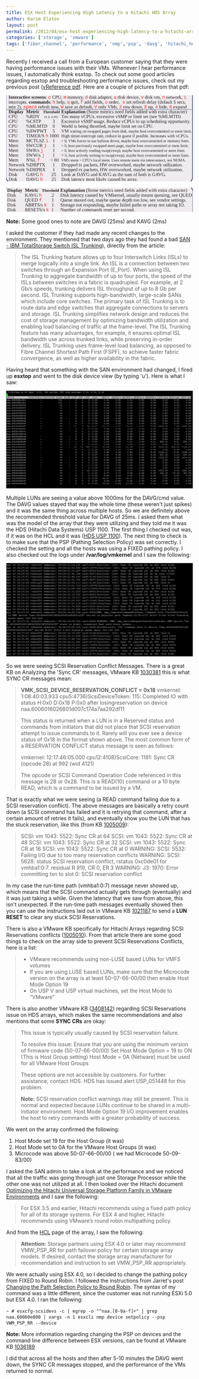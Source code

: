 ```yaml
---
title: ESX Host Experiencing High Latency to a Hitachi HDS Array
author: Karim Elatov
layout: post
permalink: /2012/04/esx-host-experiencing-high-latency-to-a-hitachi-array/
categories: ['storage', 'vmware']
tags: ['fiber_channel', 'performance', 'nmp','psp', 'davg', 'hitachi_hds', 'scsi_reservations']
---
```


Recently I received a call from a European customer saying that they were having performance issues with their VMs. Whenever I hear performance issues, I automatically think esxtop. To check out some good articles regarding esxtop and troubleshooting performance issues, check out my previous post ([vReference pdf](/2012/04/ubuntu-11-10-vms-experience-high-storage-latency-on-esxi-5-0/). Here are a couple of pictures from that pdf:

![esxtop_threshold_1](https://github.com/elatov/uploads/raw/master/2012/04/esxtop_threshold_1.png)

![esxtop_threshold_2](https://github.com/elatov/uploads/raw/master/2012/04/esxtop_threshold_2.png)

**Note:** Some good ones to note are DAVG (25ms) and KAVG (2ms)

I asked the customer if they had made any recent changes to the environment. They mentioned that two days ago they had found a bad [SAN - IBM TotalStorage Switch ISL Trunking](http://en.wikipedia.org/wiki/Gigabit_interface_converter)), directly from the article:

> The ISL Trunking feature allows up to four Interswitch Links (ISLs) to merge logically into a single link. An ISL is a connection between two switches through an Expansion Port (E_Port). When using ISL Trunking to aggregate bandwidth of up to four ports, the speed of the ISLs between switches in a fabric is quadrupled. For example, at 2 Gb/s speeds, trunking delivers ISL throughput of up to 8 Gb per second. ISL Trunking supports high-bandwidth, large-scale SANs which include core switches. The primary task of ISL Trunking is to route data and edge switches that aggregate connections to servers and storage. ISL Trunking simplifies network design and reduces the cost of storage management by optimizing bandwidth utilization and enabling load balancing of traffic at the frame-level. The ISL Trunking feature has many advantages, for example, it ensures optimal ISL bandwidth use across trunked links, while preserving in-order delivery. ISL Trunking uses frame-level load balancing, as opposed to Fibre Channel Shortest Path First (FSPF), to achieve faster fabric convergence, as well as higher availability in the fabric.

Having heard that something with the SAN environment had changed, I fired up **esxtop** and went to the disk device view (by typing 'u'). Here is what I saw:

![high_davg_to_hitachi_array_1](https://github.com/elatov/uploads/raw/master/2012/04/high_davg_to_hitachi_array_1.png)

Multiple LUNs are seeing a value above 1000ms for the DAVG/cmd value. The DAVG values stayed that way the whole time (these weren't just spikes) and it was the same thing across multiple hosts. So we are definitely above the recommended threshold value for DAVG of 25ms. I asked them what was the model of the array that they were utilizing and they told me it was the HDS (Hitachi Data Systems) USP 1100. The first thing I checked out was, if it was on the HCL and it was ([HDS USP 1100](http://www.vmware.com/resources/compatibility/detail.php?deviceCategory=san&productid=1445&deviceCategory=san&partner=39&keyword=USP%201100&isSVA=1&page=1&display_interval=10&sortColumn=Partner&sortOrder=Asc)). The next thing to check is to make sure that the PSP (Pathing Selection Policy) was set correctly. I checked the setting and all the hosts was using a FIXED pathing policy. I also checked out the logs under **/var/log/vmkernel** and I saw the following:

![sync_CR_messages_to_hitachi_array_1](https://github.com/elatov/uploads/raw/master/2012/04/sync_CR_messages_to_hitachi_array_1.png)

So we were seeing SCSI Reservation Conflict Messages. There is a great KB on Analyzing the 'Sync CR' messages, VMware KB [1030381](http://kb.vmware.com/kb/1005009) this is what SYNC CR messages mean:

> **VMK_SCSI_DEVICE_RESERVATION_CONFLICT = 0x18**
> vmkernel: 1:08:40:03.933 cpu5:4736)ScsiDeviceToken: 115: Completed IO with status H:0x0 D:0x18 P:0x0 after losingreservation on device naa.6006016026601d007c174a7aa292df11
>
> This status is returned when a LUN is in a Reserved status and commands from initiators that did not place that SCSI reservation attempt to issue commands to it. Rarely will you ever see a device status of 0x18 in the format shown above. The most common form of a RESERVATION CONFLICT status message is seen as follows:
>
> vmkernel: 12:17:46:05.000 cpu12:4108)ScsiCore: 1181: Sync CR (opcode 28) at 992 (wid 4121)
>
> The opcode or SCSI Command Operation Code referenced in this message is 28 or 0x28. This is a READ(10) command or a 10 byte READ, which is a command to be issued by a VM.

That is exactly what we were seeing (a READ command failing due to a SCSI reservation conflict). The above messages are basically a retry count down (a SCSI command has failed and it is retrying that command, after a certain amount of retries it fails), and eventually show you the LUN that has the stuck reservation, like this (from KB [1005009](http://kb.vmware.com/kb/1005009)):

> SCSI: vm 1043: 5522: Sync CR at 64
> SCSI: vm 1043: 5522: Sync CR at 48
> SCSI: vm 1043: 5522: Sync CR at 32
> SCSI: vm 1043: 5522: Sync CR at 16
> SCSI: vm 1043: 5522: Sync CR at 0
> WARNING: SCSI: 5532: Failing I/O due to too many reservation conflicts
> WARNING: SCSI: 5628: status SCSI reservation conflict, rstatus 0xc0de01 for vmhba1:0:7. residual R 919, CR 0, ER 3
> WARNING: J3: 1970: Error committing txn to slot 0: SCSI reservation conflict

In my case the run-time path (vmhba1:0:7) message never showed up, which means that the SCSI command actually gets through (eventually) and it was just taking a while. Given the latency that we saw from above, this isn't unexpected. If the run-time path messages eventually showed then you can use the instructions laid out in VMware KB [1021187](http://kb.vmware.com/kb/1021187) to send a **LUN RESET** to clear any stuck SCSI Reservations.

There is also a VMware KB specifically for Hitachi Arrays regarding SCSI Reservations conflicts ([1005010](http://kb.vmware.com/kb/1005010)). From that article there are some good things to check on the array side to prevent SCSI Reservations Conflicts, here is a list:

> *   VMware recommends using non-LUSE based LUNs for VMFS volumes
> *   If you are using LUSE based LUNs, make sure that the Microcode version on the array is at least 50-07-66-00/00 then enable Host Mode Option 19
> *   On USP V and USP virtual machines, set the Host Mode to “VMware”

There is also another VMware KB ([3408142](http://kb.vmware.com/kb/3408142)) regarding SCSI Reservations issue on HDS arrays, which makes the same recommendations and also mentions that some **SYNC CRs** are okay:

> This issue is typically usually caused by SCSI reservation failure.
>
> To resolve this issue:
> Ensure that you are using the minimum version of firmware code (50-07-66-00/00)
> Set Host Mode Option = 19 to ON (This is Host Group setting)
> Host Mode = 0A (Netware) must be used for all VMware Host Groups
>
> These options are not accessible by customers. For further assistance, contact HDS. HDS has issued alert USP_051448 for this problem.
>
> **Note:** SCSI reservation conflict warnings may still be present. This is normal and expected because LUNs continue to be shared in a multi-initiator environment. Host Mode Option 19 I/O improvement enables the host to retry commands with a greater probability of success.

We went on the array confirmed the following:

1.  Host Mode set 19 for the Host Group (it was)
2.  Host Mode set to 0A for the VMware Host Groups (it was)
3.  Microcode was above 50-07-66-00/00 ( we had Microcode 50-09-83/00)

I asked the SAN admin to take a look at the performance and we noticed that all the traffic was going through just one Storage Processor while the other one was not utilized at all. I then looked over the Hitachi document [Optimizing the Hitachi Universal Storage Platform Family in VMware Environments](http://www.hds.com/assets/pdf/optimizing-the-hitachi-virtual-storage-platform-best-practices-guide.pdf) and I saw the following:

> For ESX 3.5 and earlier, Hitachi recommends using a fixed path policy for all of its storage systems. For ESX 4 and higher, Hitachi recommends using VMware’s round robin multipathing policy.

And from the [HCL](http://www.vmware.com/resources/compatibility/detail.php?deviceCategory=san&productid=1445&deviceCategory=san&partner=39&keyword=USP%201100&isSVA=1&page=1&display_interval=10&sortColumn=Partner&sortOrder=Asc) page of the array, I saw the following:

> **Attention:** Storage partners using ESX 4.0 or later may recommend VMW_PSP_RR for path failover policy for certain storage array models. If desired, contact the storage array manufacturer for recommendation and instruction to set VMW_PSP_RR appropriately.

We were actually using ESX 4.0, so I decided to change the pathing policy from FIXED to Round Robin. I followed the instructions from Jarret's post [Changing the Path Selection Policy to Round Robin](http://virtuallyhyper.com/2012/03/changing-the-path-selection-policy-to-round-robin/). The syntax of my command was a little different, since the customer was not running ESXi 5.0 but ESX 4.0. I ran the following:


    ~ # esxcfg-scsidevs -c | egrep -o "^naa.[0-9a-f]+" | grep naa.60060e800 | xargs -n 1 esxcli nmp device setpolicy --psp VWM_PSP_RR --device


**Note:** More information regarding changing the PSP on devices and the command line difference between ESX versions, can be found at VMware KB [1036189](http://kb.vmware.com/kb/1036189)

I did that across all the hosts and then after 5-10 minutes the DAVG went down, the SYNC CR messages stopped, and the performance of the VMs returned to normal.

